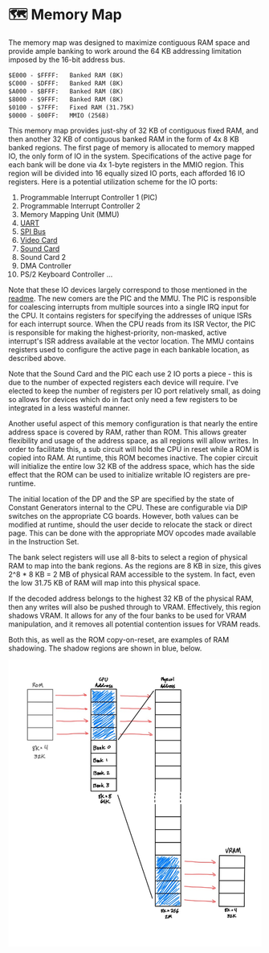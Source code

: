 # 🗺 Memory Map

The memory map was designed to maximize contiguous RAM space and provide ample banking to work around the 64 KB addressing limitation imposed by the 16-bit address bus.

    $E000 - $FFFF:   Banked RAM (8K)
    $C000 - $DFFF:   Banked RAM (8K)
    $A000 - $BFFF:   Banked RAM (8K)
    $8000 - $9FFF:   Banked RAM (8K)
    $0100 - $7FFF:   Fixed RAM (31.75K)
    $0000 - $00FF:   MMIO (256B)

This memory map provides just-shy of 32 KB of contiguous fixed RAM, and then another 32 KB of contiguous banked RAM in the form of 4x 8 KB banked regions. The first page of memory is allocated to memory mapped IO, the only form of IO in the system. Specifications of the active page for each bank will be done via 4x 1-byte registers in the MMIO region. This region will be divided into 16 equally sized IO ports, each afforded 16 IO registers. Here is a potential utilization scheme for the IO ports:

1. Programmable Interrupt Controller 1 (PIC)
2. Programmable Interrupt Controller 2
3. Memory Mapping Unit (MMU)
4. [UART](uart.md)
5. [SPI Bus](spi.md)
6. [Video Card](video-card.md)
7. [Sound Card](sound-card.md)
8. Sound Card 2
9. DMA Controller
10. PS/2 Keyboard Controller
...

Note that these IO devices largely correspond to those mentioned in the [readme](../readme.md). The new comers are the PIC and the MMU. The PIC is responsible for coalescing interrupts from multiple sources into a single IRQ input for the CPU. It contains registers for specifying the addresses of unique ISRs for each interrupt source. When the CPU reads from its ISR Vector, the PIC is responsible for making the highest-priority, non-masked, active interrupt's ISR address available at the vector location. The MMU contains registers used to configure the active page in each bankable location, as described above.

Note that the Sound Card and the PIC each use 2 IO ports a piece - this is due to the number of expected registers each device will require. I've elected to keep the number of registers per IO port relatively small, as doing so allows for devices which do in fact only need a few registers to be integrated in a less wasteful manner.

Another useful aspect of this memory configuration is that nearly the entire address space is covered by RAM, rather than ROM. This allows greater flexibility and usage of the address space, as all regions will allow writes. In order to facilitate this, a sub circuit will hold the CPU in reset while a ROM is copied into RAM. At runtime, this ROM becomes inactive. The copier circuit will initialize the entire low 32 KB of the address space, which has the side effect that the ROM can be used to initialize writable IO registers are pre-runtime.

The initial location of the DP and the SP are specified by the state of Constant Generators internal to the CPU. These are configurable via DIP switches on the appropriate CG boards. However, both values can be modified at runtime, should the user decide to relocate the stack or direct page. This can be done with the appropriate MOV opcodes made available in the Instruction Set.

The bank select registers will use all 8-bits to select a region of physical RAM to map into the bank regions. As the regions are 8 KB in size, this gives 2^8 * 8 KB = 2 MB of physical RAM accessible to the system. In fact, even the low 31.75 KB of RAM will map into this physical space.

If the decoded address belongs to the highest 32 KB of the physical RAM, then any writes will also be pushed through to VRAM. Effectively, this region shadows VRAM. It allows for any of the four banks to be used for VRAM manipulation, and it removes all potential contention issues for VRAM reads.

Both this, as well as the ROM copy-on-reset, are examples of RAM shadowing. The shadow regions are shown in blue, below.

![mem map diagram of BW8comp](assets/mem_map.jpg)
